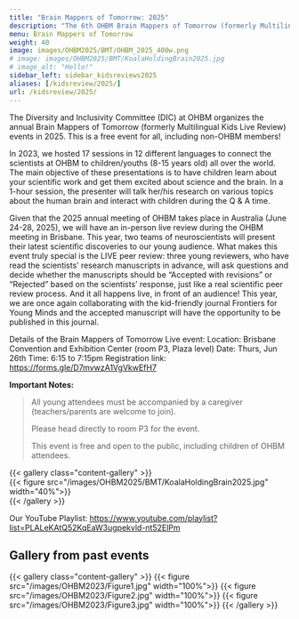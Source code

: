 ```yaml
---
title: "Brain Mappers of Tomorrow: 2025"
description: "The 6th OHBM Brain Mappers of Tomorrow (formerly Multilingual Kids Live Review)"
menu: Brain Mappers of Tomorrow
weight: 40
image: images/OHBM2025/BMT/OHBM_2025_400w.png
# image: images/OHBM2025/BMT/KoalaHoldingBrain2025.jpg
# image_alt: "Hello!"
sidebar_left: sidebar_kidsreviews2025
aliases: [/kidsreview/2025/]
url: /kidsreview/2025/
---
```


The Diversity and Inclusivity Committee (DIC) at OHBM organizes the annual Brain Mappers of Tomorrow (formerly Multilingual Kids Live Review) events in 2025. This is a free event for all, including non-OHBM members!

In 2023, we hosted 17 sessions in 12 different languages to connect the scientists at OHBM to children/youths (8-15 years old) all over the world. The main objective of these presentations is to have children learn about your scientific work and get them excited about science and the brain. In a 1-hour session, the presenter will talk her/his research on various topics about the human brain and interact with children during the Q & A time.

Given that the 2025 annual meeting of OHBM takes place in Australia (June 24-28, 2025), we will have an in-person live review during the OHBM meeting in Brisbane. This year, two teams of neuroscientists will present their latest scientific discoveries to our young audience. What makes this event truly special is the LIVE peer review: three young reviewers, who have read the scientists’ research manuscripts in advance, will ask questions and decide whether the manuscripts should be “Accepted with revisions” or “Rejected” based on the scientists’ response, just like a real scientific peer review process. And it all happens live, in front of an audience! This year, we are once again collaborating with the kid-friendly journal Frontiers for Young Minds and the accepted manuscript will have the opportunity to be published in this journal.

Details of the Brain Mappers of Tomorrow Live event:
Location: Brisbane Convention and Exhibition Center (room P3, Plaza level)
Date: Thurs, Jun 26th
Time: 6:15 to 7:15pm
Registration link: https://forms.gle/D7mvwzA1VgVkwEfH7
 
**Important Notes:**

> All young attendees must be accompanied by a caregiver (teachers/parents are welcome to join).  
>  
> Please head directly to room P3 for the event.  
>  
> This event is free and open to the public, including children of OHBM attendees.



{{< gallery class="content-gallery" >}}  
{{< figure src="/images/OHBM2025/BMT/KoalaHoldingBrain2025.jpg" width="40%">}}  
{{< /gallery >}}


<!-- Currently, we are looking for volunteer organizers for satellite BMT sessions. 
* English in-person session (Closed): https://forms.gle/vFUQqvAJVx65RUmx5
* All other language sessions, closes on March 31st (Closed): https://docs.google.com/forms/d/1amg6TP1thxXGJfNV8Lt-nmuf9WcgAFun3FdV_kF4AUc/edit -->

<!-- _If you are planning to host a session in English, Hebrew, Arabic, Chinese or French it is possible to submit with our support a manuscript to Frontiers of Young Minds (https://kids.frontiersin.org/). Please get in touch for more information!_ -->

<!-- Event Registration: https://ohbm-dic.github.io/kidsreview/2024/registration/ (No registration fee)
* Registration OPEN: January 8th
* Registration CLOSED: March 31st
* Registration IN PREPARATION: Korean -->

Our YouTube Playlist: https://www.youtube.com/playlist?list=PLALeKAtQ52KqEaW3ugpekvld-nt52ElPm

<!-- ## Organizers 

<!-- UPDATE ORGANIZERS! -->

<!-- {{< gallery class="content-gallery" >}}
  {{< figure src="/images/OHBM2024/OHBM_KidsReview2024_organizers_new.jpg" width="100%">}}
{{< /gallery >}} -->

## Gallery from past events

{{< gallery class="content-gallery" >}}
  {{< figure src="/images/OHBM2023/Figure1.jpg" width="100%">}}
  {{< figure src="/images/OHBM2023/Figure2.jpg" width="100%">}}
  {{< figure src="/images/OHBM2023/Figure3.jpg" width="100%">}}
{{< /gallery >}}


